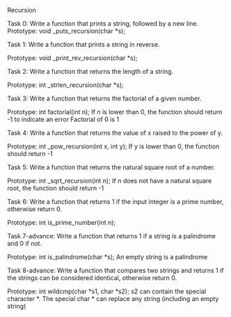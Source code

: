 Recursion

Task 0: Write a function that prints a string, followed by a new line.
Prototype: void _puts_recursion(char *s);

Task 1:
Write a function that prints a string in reverse.

Prototype: void _print_rev_recursion(char *s);

Task 2:
Write a function that returns the length of a string.

Prototype: int _strlen_recursion(char *s);

Task 3:
Write a function that returns the factorial of a given number.

Prototype: int factorial(int n);
If n is lower than 0, the function should return -1 to indicate an error
Factorial of 0 is 1

Task 4:
Write a function that returns the value of x raised to the power of y.

Prototype: int _pow_recursion(int x, int y);
If y is lower than 0, the function should return -1

Task 5:
Write a function that returns the natural square root of a number.

Prototype: int _sqrt_recursion(int n);
If n does not have a natural square root, the function should return -1

Task 6:
Write a function that returns 1 if the input integer is a prime number, otherwise return 0.

Prototype: int is_prime_number(int n);

Task 7-advance:
Write a function that returns 1 if a string is a palindrome and 0 if not.

Prototype: int is_palindrome(char *s);
An empty string is a palindrome

Task 8-advance:
Write a function that compares two strings and returns 1 if the strings can be considered identical, otherwise return 0.

Prototype: int wildcmp(char *s1, char *s2);
s2 can contain the special character *.
The special char * can replace any string (including an empty string)

